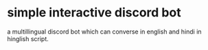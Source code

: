 # simple interactive discord bot
 a multillingual discord bot which can converse in english and hindi in hinglish script.
